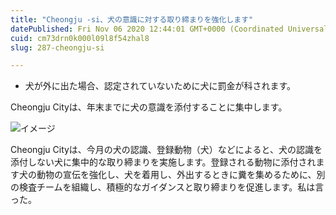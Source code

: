 ```yaml
---
title: "Cheongju -si、犬の意識に対する取り締まりを強化します"
datePublished: Fri Nov 06 2020 12:44:01 GMT+0000 (Coordinated Universal Time)
cuid: cm73drn0k000l09l8f54zhal8
slug: 287-cheongju-si

---
```



- 犬が外に出た場合、認定されていないために犬に罰金が科されます。

Cheongju Cityは、年末までに犬の意識を添付することに集中します。

![イメージ](https://cdn.hashnode.com/res/hashnode/image/upload/v1739453607761/ded63e3d-d377-4da0-8997-e56f8e14d611.jpeg)

Cheongju Cityは、今月の犬の認識、登録動物（犬）などによると、犬の認識を添付しない犬に集中的な取り締まりを実施します。登録される動物に添付されます犬の動物の宣伝を強化し、犬を着用し、外出するときに糞を集めるために、別の検査チームを組織し、積極的なガイダンスと取り締まりを促進します。私は言った。